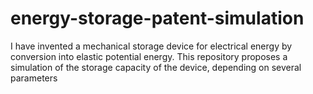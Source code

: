 # energy-storage-patent-simulation
I have invented a mechanical storage device for electrical energy by conversion into elastic potential energy. This repository proposes a simulation of the storage capacity of the device, depending on several parameters
